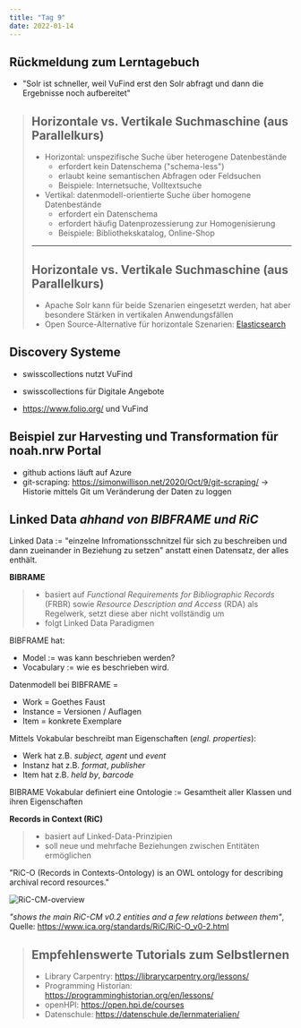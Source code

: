 ```yaml
---
title: "Tag 9"
date: 2022-01-14
---
```


## Rückmeldung zum Lerntagebuch

* "Solr ist schneller, weil VuFind erst den Solr abfragt und dann die Ergebnisse noch aufbereitet"

> ## Horizontale vs. Vertikale Suchmaschine (aus Parallelkurs)
> 
> * Horizontal: unspezifische Suche über heterogene Datenbestände
>     * erfordert kein Datenschema ("schema-less")
>     * erlaubt keine semantischen Abfragen oder Feldsuchen
>     * Beispiele: Internetsuche, Volltextsuche
> * Vertikal: datenmodell-orientierte Suche über homogene Datenbestände
>     * erfordert ein Datenschema
>     * erfordert häufig Datenprozessierung zur Homogenisierung
>     * Beispiele: Bibliothekskatalog, Online-Shop
> 
> ---
> 
> ## Horizontale vs. Vertikale Suchmaschine (aus Parallelkurs)
> 
> * Apache Solr kann für beide Szenarien eingesetzt werden, hat aber besondere Stärken in vertikalen Anwendungsfällen
> * Open Source-Alternative für horizontale Szenarien: [Elasticsearch](https://www.elastic.co/de/elasticsearch/)

## Discovery Systeme

* swisscollections nutzt VuFind
* swisscollections für Digitale Angebote

* https://www.folio.org/ und VuFind 

## Beispiel zur Harvesting und Transformation für noah.nrw Portal

- github actions läuft auf Azure
- git-scraping: https://simonwillison.net/2020/Oct/9/git-scraping/ -> Historie mittels Git um Veränderung der Daten zu loggen

## Linked Data _ahhand von BIBFRAME und RiC_

Linked Data := "einzelne Infromationsschnitzel für sich zu beschreiben und dann zueinander in Beziehung zu setzen" anstatt einen Datensatz, der alles enthält.

**BIBRAME**

> * basiert auf *Functional Requirements for Bibliographic Records* (FRBR) sowie *Resource Description and Access* (RDA) als Regelwerk, setzt diese aber nicht vollständig um
> * folgt Linked Data Paradigmen

BIBFRAME hat:

* Model := was kann beschrieben werden?
* Vocabulary := wie es beschrieben wird.

Datenmodell bei BIBFRAME = 

* Work = Goethes Faust
* Instance = Versionen / Auflagen
* Item = konkrete Exemplare

Mittels Vokabular beschreibt man Eigenschaften (_engl. properties_):

- Werk hat z.B. _subject, agent_ und _event_
- Instanz hat z.B. _format_, _publisher_
- Item hat z.B. _held by_, _barcode_

BIBRAME Vokabular definiert eine Ontologie := Gesamtheit aller Klassen und ihren Eigenschaften

**Records in Context (RiC)**

> * basiert auf Linked-Data-Prinzipien
> * soll neue und mehrfache Beziehungen zwischen Entitäten ermöglichen

"RiC-O (Records in Contexts-Ontology) is an OWL ontology for describing archival record resources."

![RiC-CM-overview](https://raw.githubusercontent.com/ICA-EGAD/RiC-O/master/diagrams/diagrams_v0-2/RiC-CM-overview/diagram_RiC-CM-overview-RiC-v0-2.jpg)

_"shows the main RiC-CM v0.2 entities and a few relations between them"_, Quelle: https://www.ica.org/standards/RiC/RiC-O_v0-2.html

> ## Empfehlenswerte Tutorials zum Selbstlernen
> 
> * Library Carpentry: <https://librarycarpentry.org/lessons/>
> * Programming Historian: <https://programminghistorian.org/en/lessons/>
> * openHPI: <https://open.hpi.de/courses>
> * Datenschule: <https://datenschule.de/lernmaterialien/>
